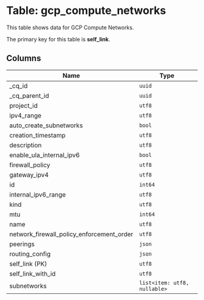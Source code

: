 # Table: gcp_compute_networks

This table shows data for GCP Compute Networks.

The primary key for this table is **self_link**.

## Columns

| Name          | Type          |
| ------------- | ------------- |
|_cq_id|`uuid`|
|_cq_parent_id|`uuid`|
|project_id|`utf8`|
|ipv4_range|`utf8`|
|auto_create_subnetworks|`bool`|
|creation_timestamp|`utf8`|
|description|`utf8`|
|enable_ula_internal_ipv6|`bool`|
|firewall_policy|`utf8`|
|gateway_ipv4|`utf8`|
|id|`int64`|
|internal_ipv6_range|`utf8`|
|kind|`utf8`|
|mtu|`int64`|
|name|`utf8`|
|network_firewall_policy_enforcement_order|`utf8`|
|peerings|`json`|
|routing_config|`json`|
|self_link (PK)|`utf8`|
|self_link_with_id|`utf8`|
|subnetworks|`list<item: utf8, nullable>`|